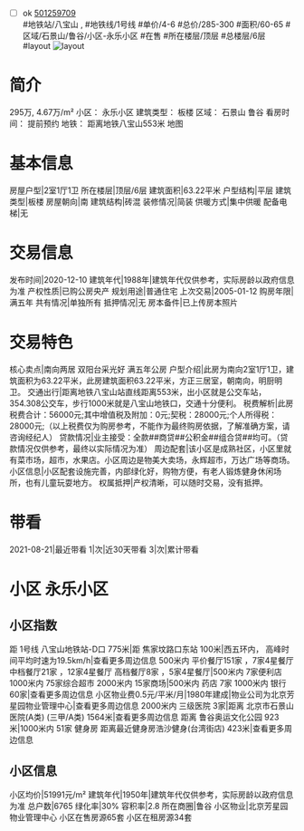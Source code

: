 - [ ] ok [501259709](https://bj.5i5j.com/ershoufang/501259709.html)  
 #地铁站/八宝山 ,  #地铁线/1号线
#单价/4-6 #总价/285-300 #面积/60-65   #区域/石景山/鲁谷/小区-永乐小区 #在售 #所在楼层/顶层 #总楼层/6层 #layout 
![layout](http://image2a.5i5j.com/bdir/layout/83412a8d784945c69d0453fca2be14d4.jpg_P5.jpg) 
# 简介 
 295万,  4.67万/m² 
小区： 永乐小区
建筑类型： 板楼
区域： 石景山 鲁谷
看房时间： 提前预约
地铁： 距离地铁八宝山553米 地图
# 基本信息 
 房屋户型|2室1厅1卫
所在楼层|顶层/6层
建筑面积|63.22平米
户型结构|平层
建筑类型|板楼
房屋朝向|南
建筑结构|砖混
装修情况|简装
供暖方式|集中供暖
配备电梯|无
# 交易信息 
 发布时间|2020-12-10
建筑年代|1988年|建筑年代仅供参考，实际房龄以政府信息为准
产权性质|已购公房央产
规划用途|普通住宅
上次交易|2005-01-12
购房年限|满五年
共有情况|单独所有
抵押情况|无
房本备件|已上传房本照片
# 交易特色 
 核心卖点|南向两居 双阳台采光好 满五年公房
户型介绍|此房为南向2室1厅1卫，建筑面积为63.22平米，此房建筑面积63.22平米，方正三居室，朝南向，明厨明卫。
交通出行|距离地铁八宝山站直线距离553米，出小区就是公交车站，354.308公交车，步行1000米就是八宝山地铁口，交通十分便利。
税费解析|此房税费合计：56000元;其中增值税及附加：0元;契税：28000元;个人所得税：28000元;（以上税费仅为购房参考，不能作为最终购房依据，了解准确方案，请咨询经纪人）
贷款情况|业主接受：全款##商贷##公积金##组合贷##均可。（贷款情况仅供参考，最终以实际情况为准）
周边配套|该小区是成熟社区，小区里就有菜市场，超市，水果店。小区周边是物美大卖场，永辉超市，万达广场等商场。
小区信息|小区配套设施完善，内部绿化好，购物方便，有老人锻炼健身休闲场所，也有儿童玩耍地方。
权属抵押|产权清晰，可以随时交易，没有抵押。
# 带看 
 2021-08-21|最近带看	 1|次|近30天带看	 3|次|累计带看
# 小区 永乐小区
## 小区指数 
 距 1号线 八宝山地铁站-D口 775米|距 焦家坟路口东站 100米|西五环内， 高峰时间平均时速为19.5km/h|查看更多周边信息
500米内 平价餐厅151家 ，7家4星餐厅
中档餐厅21家 ，12家4星餐厅
高档餐厅8家 ，5家4星餐厅|500米内 7家便利店
1000米内 75家综合超市
2000米内 15家商场|500米内 药店 7家
1000米内 银行 60家|查看更多周边信息
小区物业费0.5元/平米/月|1980年建成|物业公司为北京芳星园物业管理中心|查看更多周边信息
2000米内 三级医院 3家|距离 北京市石景山医院(A类) (三甲/A类) 1564米|查看更多周边信息
距离 鲁谷奥运文化公园 923米|1000米内 51家 健身房
距离最近健身房浩沙健身(台湾街店) 423米|查看更多周边信息
## 小区信息 
 小区均价|51991元/m²
建筑年代|1950年|建筑年代仅供参考，实际房龄以政府信息为准
总户数|6765
绿化率|30%
容积率|2.8
所在商圈|鲁谷
小区物业|北京芳星园物业管理中心
小区在售房源65套
小区在租房源34套
